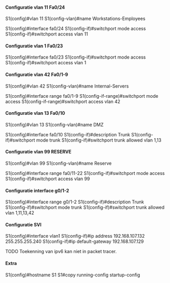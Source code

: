 #### Configuratie vlan 11 Fa0/24

S1(config)#vlan 11
S1(config-vlan)#name Workstations-Employees

S1(config)#interface fa0/24
S1(config-if)#switchport mode access
S1(config-if)#switchport access vlan 11

#### Configuratie vlan 1 Fa0/23

S1(config)#interface fa0/23
S1(config-if)#switchport mode access
S1(config-if)#switchport access vlan 1

#### Configuratie vlan 42 Fa0/1-9

S1(config)#vlan 42
S1(config-vlan)#name Internal-Servers

S1(config)#interface range fa0/1-9
S1(config-if-range)#switchport mode access
S1(config-if-range)#switchport access vlan 42

#### Configuratie vlan 13 Fa0/10

S1(config)#vlan 13
S1(config-vlan)#name DMZ

S1(config)#interface fa0/10
S1(config-if)#description Trunk
S1(config-if)#switchport mode trunk
S1(config-if)#switchport trunk allowed vlan 1,13

#### Configuratie vlan 99 RESERVE

S1(config)#vlan 99
S1(config-vlan)#name Reserve

S1(config)#interface range fa0/11-22
S1(config-if)#switchport mode access
S1(config-if)#switchport access vlan 99

#### Configuratie interface g0/1-2

S1(config)#interface range g0/1-2
S1(config-if)#description Trunk
S1(config-if)#switchport mode trunk
S1(config-if)#switchport trunk allowed vlan 1,11,13,42

#### Configuratie SVI

S1(config)#interface vlan1
S1(config-if)#ip address 192.168.107.132 255.255.255.240
S1(config-if)#ip default-gateway 192.168.107.129

TODO Toekenning van ipv6 kan niet in packet tracer.

#### Extra

S1(config)#hostname S1
S1#copy running-config startup-config
